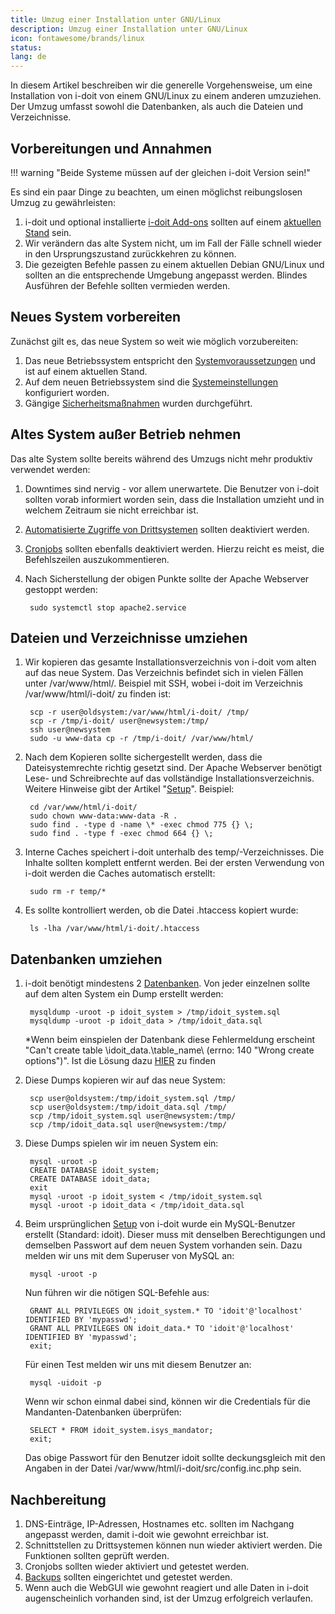 ```yaml
---
title: Umzug einer Installation unter GNU/Linux
description: Umzug einer Installation unter GNU/Linux
icon: fontawesome/brands/linux
status:
lang: de
---
```


In diesem Artikel beschreiben wir die generelle Vorgehensweise, um eine Installation von i-doit von einem GNU/Linux zu einem anderen umzuziehen. Der Umzug umfasst sowohl die Datenbanken, als auch die Dateien und Verzeichnisse.

## Vorbereitungen und Annahmen

!!! warning "Beide Systeme müssen auf der gleichen i-doit Version sein!"

Es sind ein paar Dinge zu beachten, um einen möglichst reibungslosen Umzug zu gewährleisten:

1. i-doit und optional installierte [i-doit Add-ons](../i-doit-add-ons/index.md) sollten auf einem [aktuellen Stand](../wartung-und-betrieb/update-einspielen.md) sein.
2. Wir verändern das alte System nicht, um im Fall der Fälle schnell wieder in den Ursprungszustand zurückkehren zu können.
3. Die gezeigten Befehle passen zu einem aktuellen Debian GNU/Linux und sollten an die entsprechende Umgebung angepasst werden. Blindes Ausführen der Befehle sollten vermieden werden.

## Neues System vorbereiten

Zunächst gilt es, das neue System so weit wie möglich vorzubereiten:

1. Das neue Betriebssystem entspricht den [Systemvoraussetzungen](../installation/systemvoraussetzungen.md) und ist auf einem aktuellen Stand.
2. Auf dem neuen Betriebssystem sind die [Systemeinstellungen](../installation/manuelle-installation/systemeinstellungen.md) konfiguriert worden.
3. Gängige [Sicherheitsmaßnahmen](../wartung-und-betrieb/sicherheit-und-schutz.md) wurden durchgeführt.

## Altes System außer Betrieb nehmen

Das alte System sollte bereits während des Umzugs nicht mehr produktiv verwendet werden:

1. Downtimes sind nervig - vor allem unerwartete. Die Benutzer von i-doit sollten vorab informiert worden sein, dass die Installation umzieht und in welchem Zeitraum sie nicht erreichbar ist.
2. [Automatisierte Zugriffe von Drittsystemen](../automatisierung-und-integration/index.md) sollten deaktiviert werden.
3. [Cronjobs](../automatisierung-und-integration/cli/index.md) sollten ebenfalls deaktiviert werden. Hierzu reicht es meist, die Befehlszeilen auszukommentieren.
4. Nach Sicherstellung der obigen Punkte sollte der Apache Webserver gestoppt werden:

        sudo systemctl stop apache2.service

## Dateien und Verzeichnisse umziehen

1. Wir kopieren das gesamte Installationsverzeichnis von i-doit vom alten auf das neue System. Das Verzeichnis befindet sich in vielen Fällen unter /var/www/html/. Beispiel mit SSH, wobei i-doit im Verzeichnis /var/www/html/i-doit/ zu finden ist:

        scp -r user@oldsystem:/var/www/html/i-doit/ /tmp/
        scp -r /tmp/i-doit/ user@newsystem:/tmp/
        ssh user@newsystem
        sudo -u www-data cp -r /tmp/i-doit/ /var/www/html/

2. Nach dem Kopieren sollte sichergestellt werden, dass die Dateisystemrechte richtig gesetzt sind. Der Apache Webserver benötigt Lese- und Schreibrechte auf das vollständige Installationsverzeichnis. Weitere Hinweise gibt der Artikel "[Setup](../installation/manuelle-installation/setup.md)". Beispiel:

        cd /var/www/html/i-doit/
        sudo chown www-data:www-data -R .
        sudo find . -type d -name \* -exec chmod 775 {} \;
        sudo find . -type f -exec chmod 664 {} \;

3. Interne Caches speichert i-doit unterhalb des temp/\-Verzeichnisses. Die Inhalte sollten komplett entfernt werden. Bei der ersten Verwendung von i-doit werden die Caches automatisch erstellt:

        sudo rm -r temp/*

4. Es sollte kontrolliert werden, ob die Datei .htaccess kopiert wurde:

        ls -lha /var/www/html/i-doit/.htaccess

## Datenbanken umziehen

1. i-doit benötigt mindestens 2 [Datenbanken](../software-entwicklung/datenbank-modell/index.md). Von jeder einzelnen sollte auf dem alten System ein Dump erstellt werden:

        mysqldump -uroot -p idoit_system > /tmp/idoit_system.sql
        mysqldump -uroot -p idoit_data > /tmp/idoit_data.sql

    \*Wenn beim einspielen der Datenbank diese Fehlermeldung erscheint "Can't create table \idoit\_data\.\table\_name\ (errno: 140 "Wrong create options")". Ist die Lösung dazu [HIER](../administration/troubleshooting/cant-create-table.md) zu finden

2. Diese Dumps kopieren wir auf das neue System:

        scp user@oldsystem:/tmp/idoit_system.sql /tmp/
        scp user@oldsystem:/tmp/idoit_data.sql /tmp/
        scp /tmp/idoit_system.sql user@newsystem:/tmp/
        scp /tmp/idoit_data.sql user@newsystem:/tmp/

3. Diese Dumps spielen wir im neuen System ein:

        mysql -uroot -p
        CREATE DATABASE idoit_system;
        CREATE DATABASE idoit_data;
        exit
        mysql -uroot -p idoit_system < /tmp/idoit_system.sql
        mysql -uroot -p idoit_data < /tmp/idoit_data.sql

4. Beim ursprünglichen [Setup](../installation/manuelle-installation/setup.md) von i-doit wurde ein MySQL-Benutzer erstellt (Standard: idoit). Dieser muss mit denselben Berechtigungen und demselben Passwort auf dem neuen System vorhanden sein. Dazu melden wir uns mit dem Superuser von MySQL an:

        mysql -uroot -p

    Nun führen wir die nötigen SQL-Befehle aus:

        GRANT ALL PRIVILEGES ON idoit_system.* TO 'idoit'@'localhost' IDENTIFIED BY 'mypasswd';
        GRANT ALL PRIVILEGES ON idoit_data.* TO 'idoit'@'localhost' IDENTIFIED BY 'mypasswd';
        exit;

    Für einen Test melden wir uns mit diesem Benutzer an:

        mysql -uidoit -p

    Wenn wir schon einmal dabei sind, können wir die Credentials für die Mandanten-Datenbanken überprüfen:

        SELECT * FROM idoit_system.isys_mandator;
        exit;

    Das obige Passwort für den Benutzer idoit sollte deckungsgleich mit den Angaben in der Datei /var/www/html/i-doit/src/config.inc.php sein.

## Nachbereitung

1. DNS-Einträge, IP-Adressen, Hostnames etc. sollten im Nachgang angepasst werden, damit i-doit wie gewohnt erreichbar ist.
2. Schnittstellen zu Drittsystemen können nun wieder aktiviert werden. Die Funktionen sollten geprüft werden.
3. Cronjobs sollten wieder aktiviert und getestet werden.
4. [Backups](../wartung-und-betrieb/daten-sichern-und-wiederherstellen/index.md) sollten eingerichtet und getestet werden.
5. Wenn auch die WebGUI wie gewohnt reagiert und alle Daten in i-doit augenscheinlich vorhanden sind, ist der Umzug erfolgreich verlaufen.
